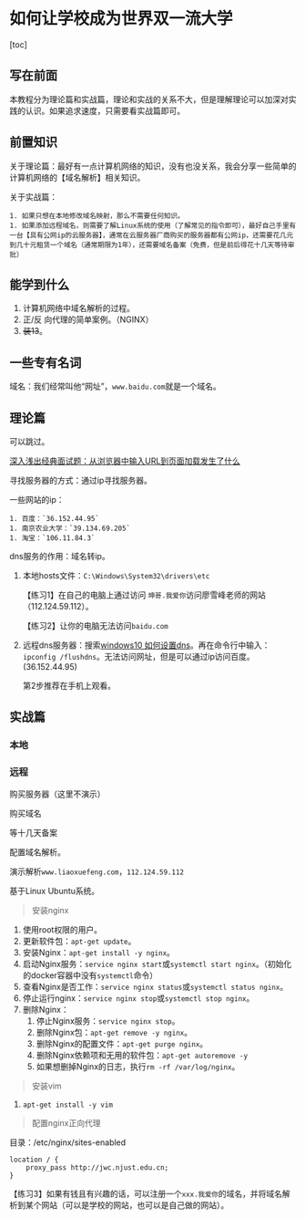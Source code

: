 # 如何让学校成为世界双一流大学

[toc]



## 写在前面

本教程分为理论篇和实战篇，理论和实战的关系不大，但是理解理论可以加深对实践的认识。如果追求速度，只需要看实战篇即可。



## 前置知识

关于理论篇：最好有一点计算机网络的知识，没有也没关系，我会分享一些简单的计算机网络的【域名解析】相关知识。

关于实战篇：

	1. 如果只想在本地修改域名映射，那么不需要任何知识。
	1. 如果添加远程域名，则需要了解Linux系统的使用（了解常见的指令即可），最好自己手里有一台【具有公网ip的云服务器】，通常在云服务器厂商购买的服务器都有公网ip，还需要花几元到几十元租赁一个域名（通常期限为1年），还需要域名备案（免费，但是前后得花十几天等待审批）



## 能学到什么

1. 计算机网络中域名解析的过程。
2. 正/反 向代理的简单案例。（NGINX）
3. ~~装13~~。



## 一些专有名词

域名：我们经常叫他“网址”，`www.baidu.com`就是一个域名。



## 理论篇

可以跳过。

[深入浅出经典面试题：从浏览器中输入URL到页面加载发生了什么](https://www.cnblogs.com/confach/p/10050013.html)

寻找服务器的方式：通过ip寻找服务器。

一些网站的ip：

	1. 百度：`36.152.44.95`
	1. 南京农业大学：`39.134.69.205` 
	1. 淘宝：`106.11.84.3`



dns服务的作用：域名转ip。



1. 本地hosts文件：`C:\Windows\System32\drivers\etc`

   【练习1】在自己的电脑上通过访问 `坤哥.我爱你`访问廖雪峰老师的网站（112.124.59.112）。

   【练习2】让你的电脑无法访问`baidu.com`

2. 远程dns服务器：搜索[windows10 如何设置dns](https://jingyan.baidu.com/article/e75057f20bc927aac91a8997.html)。再在命令行中输入：`ipconfig /flushdns`。无法访问网址，但是可以通过ip访问百度。(36.152.44.95)

   第2步推荐在手机上观看。

## 实战篇

### 本地





### 远程

购买服务器（这里不演示）

购买域名

等十几天备案

配置域名解析。

演示解析`www.liaoxuefeng.com`，`112.124.59.112`



基于Linux Ubuntu系统。

> 安装nginx

1. 使用root权限的用户。
2. 更新软件包：`apt-get update`。
3. 安装Nginx：`apt-get install -y nginx`。
4. 启动Nginx服务：`service nginx start`或`systemctl start nginx`。（初始化的docker容器中没有`systemctl`命令）
5. 查看Nginx是否工作：`service nginx status`或`systemctl status nginx`。
6. 停止运行nginx：`service nginx stop`或`systemctl stop nginx`。
7. 删除Nginx：
   1. 停止Nginx服务：`service nginx stop`。
   2. 删除Nginx包：`apt-get remove -y nginx`。
   3. 删除Nginx的配置文件：`apt-get purge nginx`。
   4. 删除Nginx依赖项和无用的软件包：`apt-get autoremove -y`
   5. 如果想删掉Nginx的日志，执行`rm -rf /var/log/nginx`。



> 安装vim

1. `apt-get install -y vim`



> 配置nginx正向代理

目录：/etc/nginx/sites-enabled

```nginx
location / {
    proxy_pass http://jwc.njust.edu.cn;
}
```





【练习3】如果有钱且有兴趣的话，可以注册一个`xxx.我爱你`的域名，并将域名解析到某个网站（可以是学校的网站，也可以是自己做的网站）。
